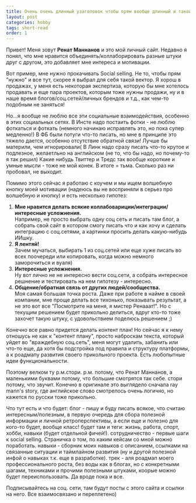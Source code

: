 ```yaml
---
title: Очень очень длинный узаголовок чтобы прям вообще длинный и такой уууух!
layout: post
categories: hobby
tags: short-read
order: 1
---
```


Привет!
Меня зовут **Ренат Маннанов** и это мой личный сайт. Недавно я понял, что мне нравится объединять/коллаборировать разные штуки друг с другом, это добавляет мне интереса и мотивации.

Вот пример, мне нужно прокачивать Social selling. Не то, чтобы прям "нужно" и все тут, скорее я выбрал для себя такой вектор. Я хорош в продажах, у меня есть некоторая экспертиза, которую бы мне хотелось продавать и еще пара проектов, которым тоже нужны продажи, ну и в наше время блогов/соц.сетей/личных брендов и т.д., как чем-то подобным не заняться!

Но...я вообще не люблю все эти социальные взаимодействия, особенно в этих социальных сетях.
В Инсте надо постаить фотки - не люблю фоткаться и фоткать (немного начинаю исправлять это, но пока супер медленно!)
В ФБ были потуги что-то писать, но мне в принципе это тяжело дается, особенно отсутствие обратной связи! Лучше бы материли, чем игнорировали(
В Линк надо сразу писать что-то крутое и подлезное, желаетльно на английском (не то, что бы надо, но почему-то я так решил)
Какие нибудь Твиттер и Тредс так вообще короткие и умные мысли - тоже не мой конек.
В итоге = тьма. Сколько раз ни пробовал, не выходит.

Помимо этого сейчас я работаю с коучем и мы ищем волшебную кнопку моей мотивации (надеюсь вы не восприняли в серьез про волшебную и кнопку) и есть несколько гипотез:
1. **Мне нравится делать всякие коллабовариции/интеграции/интересные усложнения.**  
Например, не просто выбрать одну соц сеть и писать там блог, а собрать свой сайт в котором смогу писать что и как хочу и сделать интеграцию с соц.сетями, а картинки просить делать какую-нибудь ИИшку.
2. **Я лентяй!**  
Зачем мучаться, выбирать 1 из соц.сетей или еще хуже писать во всех поочереди или копировать, когда можно немного заморочиться и вуаля)
3. **Интересные усложнения.**  
Ну вот лично не не интересно вести соц.сети, а собрать интересное решнение и тестировать на нем гипотезу - интересно.
4. **Общение/обратная связь от других людей/сообщества.**  
Моя самая большая точка роста. Даже при работе в найме в своей компании, мне проще делать все тихонько, показывать результат, а не это вот все "Посмотрите на меня, я мистер Ренааат!".
Но с текущим решением будет прикольно делиться, вдруг кто-то тоже захочет такую штуку, с удовольствием поделюсь решением ;)

Конечно все равно придется делать контент план! Но сейчас я к нему отношусь не как к "контент плану", просто наброскам текста, который уйдет во "враждебную соц.сеть", меня могут удалить, забанить или что-то еще, да хотя бы подстройка под правила и структуру платформы, а к роадмапу развития своего прикольного проекта. Есть любопытные идеи функциональности.

Поэтому велком ту р.м.стори.
р.м. потому, что Ренат Маннанов, а маленькими буквами потому, что большие смотрятся так себе.
стори потому, что звучит. Конечно в оригинале это выглядело сначала ray mann's story, где английское слово смотрелось очень логично, но кажется по русски тоже прикольно.

Что тут есть и что будет:
блог - пишу и буду писать всякое, что считаю интересным/полезным, в первую очередь для сбора полезной информации и личной ретроперспективы, а если еще и полезно для кого-то будет, вообще класс!
будет там и теги: жизнь, работа, спорт, хобби, навыки (будет отдельной фичей!).
сотрудничество - первые шаги к social selling. Страничка о том, по каким кейсам со мной можно поработать.
навыки - сборник моих навыков с описанием, ссылками на связанные ситуации и таймлайном развития (ну и другой полезной инфой о навыках т.к. еще в разработке).
трек - аля роадмап моего профессионального роста, без воды как в блогах, но с конкретными шагами, техниками и прочими полезными штуками, коорые можно будет переиспользовать.
Да вроде пока и все.

Подписывайтесь на соц. сети, там будут посты с этого сайта и ссылки на него.
Все взаимосвязано и переплетено)
